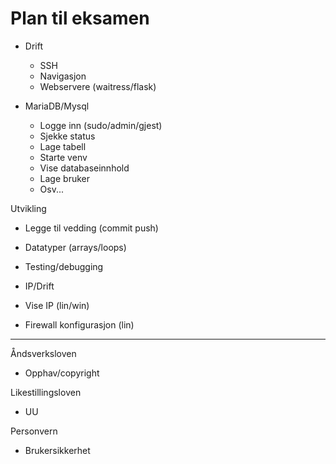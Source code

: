 # Plan til eksamen

- Drift
  - SSH
  - Navigasjon
  - Webservere (waitress/flask)

- MariaDB/Mysql
  - Logge inn (sudo/admin/gjest)
  - Sjekke status
  - Lage tabell
  - Starte venv
  - Vise databaseinnhold
  - Lage bruker
  - Osv...
 
Utvikling
  - Legge til vedding (commit push)
  - Datatyper (arrays/loops)
  - Testing/debugging

-	IP/Drift
  - Vise IP (lin/win)
  - Firewall konfigurasjon (lin)

---


Åndsverksloven
- Opphav/copyright

Likestillingsloven
- UU

Personvern
- Brukersikkerhet
